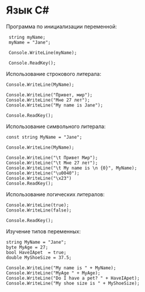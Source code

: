 # Язык C#
Программа по инициализации переменной:

	 string myName;
	 myName = "Jane";

	 Console.WriteLine(myName);
	 
	 Console.ReadKey();

Использование строкового литерала:
    
    Console.WriteLine(MyName);

    Console.WriteLine("Привет, мир");
    Console.WriteLine("Мне 27 лет");
    Console.WriteLine("My name is Jane");

    Console.ReadKey();

Использование символьного литерала:

	const string MyName = "Jane";

	Console.WriteLine(MyName);

	Console.WriteLine("\t Привет Мир");
	Console.WriteLine("\t Мне 27 лет");
	Console.WriteLine("\t My name is \n {0}", MyName);
	Console.WriteLine("\u0040");
	Console.WriteLine("\x23")
	Console.ReadKey();

Использование логических литералов:

	Console.WriteLine(true);
    Console.WriteLine(false);
    
    Console.ReadKey();

Изучение типов переменных:

	string MyName = "Jane";
	byte MyAge = 27;
	bool HaveIApet  = true;
	double MyShoeSize = 37.5;

	Console.WriteLine("My name is " + MyName);
	Console.WriteLine("MyAge " + MyAge);
	Console.WriteLine("Do I have a pet? " + HaveIApet);
	Console.WriteLine("My shoe size is " + MyShoeSize);